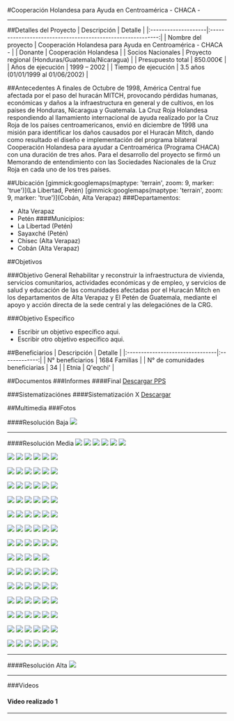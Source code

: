 #Cooperación Holandesa para Ayuda en Centroamérica - CHACA -
- - - - - - - - - - - - - - - - - - - - - - - - - - - - - - - - - - -

##Detalles del Proyecto
| Descripción         | Detalle                                                     |
|:--------------------|:-----------------------------------------------------------:|
| Nombre del proyecto | Cooperación Holandesa para Ayuda en Centroamérica - CHACA - |
| Donante             | Cooperación Holandesa |
| Socios Nacionales   | Proyecto regional (Honduras/Guatemala/Nicaragua) |
| Presupuesto total   | 850.000€ |
| Años de ejecución   | 1999 – 2002 |
| Tiempo de ejecución | 3.5 años (01/01/1999 al 01/06/2002) |


##Antecedentes
A finales de Octubre de 1998, América Central fue afectada por el paso del huracán MITCH, provocando pérdidas humanas, económicas y daños a la infraestructura en general y de cultivos, en los países de Honduras, Nicaragua y Guatemala. La Cruz Roja Holandesa respondiendo al llamamiento internacional de ayuda realizado por la Cruz Roja de los países centroamericanos, envió en diciembre de 1998 una misión para identificar los daños causados por el Huracán Mitch, dando como resultado el diseño e implementación del programa bilateral Cooperación Holandesa para ayudar a Centroamérica (Programa CHACA) con una duración de tres años. Para el desarrollo del proyecto se firmó un Memorando de entendimiento con las Sociedades Nacionales de la Cruz Roja en cada uno de los tres países.

##Ubicación
[gimmick:googlemaps(maptype: 'terrain', zoom: 9, marker: 'true')](La Libertad, Petén)
[gimmick:googlemaps(maptype: 'terrain', zoom: 9, marker: 'true')](Cobán, Alta Verapaz)
###Departamentos:
* Alta Verapaz
* Petén
####Municipios:
* La Libertad (Petén)
* Sayaxché (Petén)
* Chisec (Alta Verapaz)
* Cobán (Alta Verapaz)


##Objetivos

###Objetivo General
Rehabilitar y reconstruir la infraestructura de vivienda, servicios comunitarios, actividades económicas y de empleo, y servicios de salud y educación de las comunidades afectadas por el Huracán Mitch en los departamentos de Alta Verapaz y El Petén de Guatemala, mediante el apoyo y acción directa de la sede central y las  delegaciónes de la CRG.

###Objetivo Específico
* Escribir un objetivo específico aqui.
* Escribir otro objetivo específico aqui.

##Beneficiarios
| Descripción                     | Detalle       |
|:--------------------------------|:-------------:|
| N° beneficiarios                | 1684 Familias |
| N° de comunidades beneficiarias | 34            |
| Etnia                           | Q'eqchi'      |


##Documentos
###Informes
####Final
[](http://youtu.be/T1d_02MlYEM)
<a class="descarga-pdf" href="docs/p02/informes/informe-final-chaca.pps">Descargar PPS</a>

###Sistematizaciónes
####Sistematización X
<a class="media {}" href="docs/doc-2.pdf"></a>
<a class="descarga-pdf" href="../docs/doc-2.pdf">Descargar</a>

##Multimedia
###Fotos

####Resolución Baja
![](http://lorempixel.com/200/150)

- - -

####Resolución Media
![](docs/p02/fotos/01.JPG)
![](docs/p02/fotos/02.JPG)
![](docs/p02/fotos/03.JPG)
![](docs/p02/fotos/04.JPG)
![](docs/p02/fotos/05.JPG)
![](docs/p02/fotos/06.JPG)

![](docs/p02/fotos/07.JPG)
![](docs/p02/fotos/08.JPG)
![](docs/p02/fotos/09.JPG)
![](docs/p02/fotos/10.JPG)
![](docs/p02/fotos/11.JPG)
![](docs/p02/fotos/12.JPG)

![](docs/p02/fotos/13.JPG)
![](docs/p02/fotos/14.JPG)
![](docs/p02/fotos/15.JPG)
![](docs/p02/fotos/16.JPG)
![](docs/p02/fotos/17.JPG)
![](docs/p02/fotos/18.JPG)

![](docs/p02/fotos/19.JPG)
![](docs/p02/fotos/20.JPG)
![](docs/p02/fotos/21.JPG)
![](docs/p02/fotos/22.JPG)
![](docs/p02/fotos/23.JPG)
![](docs/p02/fotos/24.JPG)

![](docs/p02/fotos/25.JPG)
![](docs/p02/fotos/26.JPG)
![](docs/p02/fotos/27.JPG)
![](docs/p02/fotos/29.JPG)
![](docs/p02/fotos/30.JPG)
![](docs/p02/fotos/31.JPG)

![](docs/p02/fotos/32.JPG)
![](docs/p02/fotos/33.JPG)
![](docs/p02/fotos/34.JPG)
![](docs/p02/fotos/35.JPG)
![](docs/p02/fotos/36.JPG)
![](docs/p02/fotos/37.JPG)

![](docs/p02/fotos/38.JPG)
![](docs/p02/fotos/39.JPG)
![](docs/p02/fotos/40.JPG)
![](docs/p02/fotos/41.JPG)
![](docs/p02/fotos/42.JPG)
![](docs/p02/fotos/43.JPG)

![](docs/p02/fotos/44.JPG)
![](docs/p02/fotos/45.JPG)
![](docs/p02/fotos/46.JPG)
![](docs/p02/fotos/47.JPG)
![](docs/p02/fotos/48.JPG)
![](docs/p02/fotos/49.JPG)

![](docs/p02/fotos/50.JPG)
![](docs/p02/fotos/51.JPG)
![](docs/p02/fotos/52.JPG)
![](docs/p02/fotos/53.JPG)
![](docs/p02/fotos/54.JPG)

![](docs/p02/fotos/55.JPG)
![](docs/p02/fotos/56.JPG)
![](docs/p02/fotos/57.JPG)
![](docs/p02/fotos/58.JPG)
![](docs/p02/fotos/59.JPG)
![](docs/p02/fotos/60.JPG)

![](docs/p02/fotos/61.JPG)
![](docs/p02/fotos/62.JPG)
![](docs/p02/fotos/64.JPG)
![](docs/p02/fotos/65.JPG)
![](docs/p02/fotos/66.JPG)
![](docs/p02/fotos/67.JPG)

![](docs/p02/fotos/68.JPG)
![](docs/p02/fotos/71.JPG)
![](docs/p02/fotos/72.JPG)
![](docs/p02/fotos/73.JPG)
![](docs/p02/fotos/74.JPG)
![](docs/p02/fotos/75.JPG)

![](docs/p02/fotos/76.JPG)
![](docs/p02/fotos/77.JPG)
![](docs/p02/fotos/78.JPG)
![](docs/p02/fotos/80.JPG)
![](docs/p02/fotos/81.JPG)
![](docs/p02/fotos/82.JPG)

![](docs/p02/fotos/87.JPG)
![](docs/p02/fotos/88.JPG)
![](docs/p02/fotos/89.JPG)
![](docs/p02/fotos/90.JPG)
![](docs/p02/fotos/91.JPG)
![](docs/p02/fotos/92.JPG)

![](docs/p02/fotos/93.JPG)
![](docs/p02/fotos/96.JPG)
![](docs/p02/fotos/97.JPG)
![](docs/p02/fotos/catarata.JPG)
![](docs/p02/fotos/champey.JPG)
![](docs/p02/fotos/rubel-chaim.JPG)

- - -

####Resolución Alta
![](http://lorempixel.com/1600/1200)

- - -

###Videos
#### Video realizado 1
[](http://www.youtube.com/watch?v=RMINSD7MmT4)

- - - - - - - - - - - - - - - - - - - - - - - - - - - - - - - - - - -

[p01]: proyectos/p01.md	"Programa para el Desarrollo"
[p02]: proyectos/p02.md	"Cooperación Holandesa para Ayuda en Centroamérica -CHACA-"
[p03]: proyectos/p03.md	"Atención a la salud preventiva, agua y saneamiento en 12 comunidades de Alta Verapaz, Guatemala"
[p04]: proyectos/p04.md	"Fortalecimiento de las Capacidades para la mitigación de desastres en el Municipio de Cobán y 30 comunidades de la cuenca del Río Chixoy"
[p05]: proyectos/p05.md	"Reduciendo los Riesgos en Comunidades Vulnerables del  Municipio de Santo Domingo, Departamento de Suchitepéquez, Guatemala"
[p06]: proyectos/p06.md	"Fortaleciendo capacidades ante los riesgos de Cambio Climático en el Oriente de Guatemala"
[p07]: proyectos/p07.md	"Reducción de Vulnerabilidades ante los efectos del Cambio Climático en Guatemala, Fase II"
[p08]: proyectos/p08.md	"Trabajando juntos podemos reducir los riesgos en las comunidades vulnerables de Champerico y Retalhuleu, Guatemala"
[p09]: proyectos/p09.md	"Respuesta inmediata ante las inundaciones provocadas por la Tormenta AGATHA, en la región suroccidente de Guatemala"
[p10]: proyectos/p10.md	"Fortaleciendo la Resiliencia de las comunidades ante los efectos de los desastres en parcelamiento La Máquina, Suchitepéquez y Retalhuleu"
[p11]: proyectos/p11.md	"Reducción del riesgo de desastres incrementados por el Cambio Climático"
[p12]: proyectos/p12.md	"Respuesta Inmediata a los efectos de los sismos en el departamento de Santa Rosa, Guatemala"
[p13]: proyectos/p13.md	"Aumentando la resiliencia ante los desastres en el departamento del Peten, Guatemala"
[p14]: proyectos/p14.md	"Mejorando la Salud Materno Neonatal de Comunidades Vulnerables de San Marcos, Guatemala"

<script type="text/javascript">$('.media').media();</script>